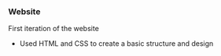 ### Website

First iteration of the website
- Used HTML and CSS to create a basic structure and design